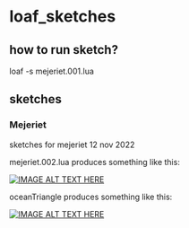 # loaf_sketches


## how to run sketch?

 loaf -s mejeriet.001.lua


## sketches

### Mejeriet

sketches for mejeriet 12 nov 2022

mejeriet.002.lua produces something like this:

[![IMAGE ALT TEXT HERE](https://img.youtube.com/vi/_rZtMqqKhrU/0.jpg)](https://www.youtube.com/watch?v=_rZtMqqKhrU)


oceanTriangle produces something like this:

[![IMAGE ALT TEXT HERE](https://img.youtube.com/vi/-iaXYzhgxsY/0.jpg)](https://www.youtube.com/watch?v=-iaXYzhgxsY)
